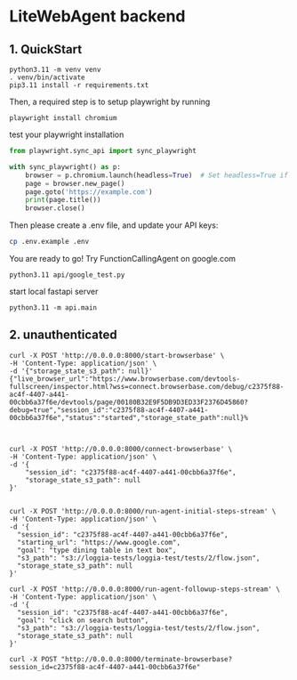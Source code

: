 # LiteWebAgent backend

## 1. QuickStart
```
python3.11 -m venv venv
. venv/bin/activate
pip3.11 install -r requirements.txt
```
Then, a required step is to setup playwright by running
```
playwright install chromium
```
test your playwright installation
```python
from playwright.sync_api import sync_playwright

with sync_playwright() as p:
    browser = p.chromium.launch(headless=True)  # Set headless=True if you prefer no UI
    page = browser.new_page()
    page.goto('https://example.com')
    print(page.title())
    browser.close()

```

Then please create a .env file, and update your API keys:

```bash
cp .env.example .env
```

You are ready to go! Try FunctionCallingAgent on google.com
```
python3.11 api/google_test.py
```

start local fastapi server

```
python3.11 -m api.main
```

## 2. unauthenticated
```
curl -X POST 'http://0.0.0.0:8000/start-browserbase' \
-H 'Content-Type: application/json' \
-d '{"storage_state_s3_path": null}'
{"live_browser_url":"https://www.browserbase.com/devtools-fullscreen/inspector.html?wss=connect.browserbase.com/debug/c2375f88-ac4f-4407-a441-00cbb6a37f6e/devtools/page/00180B32E9F5DB9D3ED33F2376D45860?debug=true","session_id":"c2375f88-ac4f-4407-a441-00cbb6a37f6e","status":"started","storage_state_path":null}%   



curl -X POST 'http://0.0.0.0:8000/connect-browserbase' \
-H 'Content-Type: application/json' \
-d '{
    "session_id": "c2375f88-ac4f-4407-a441-00cbb6a37f6e",
    "storage_state_s3_path": null
}'


curl -X POST 'http://0.0.0.0:8000/run-agent-initial-steps-stream' \
-H 'Content-Type: application/json' \
-d '{
  "session_id": "c2375f88-ac4f-4407-a441-00cbb6a37f6e",
  "starting_url": "https://www.google.com",
  "goal": "type dining table in text box",
  "s3_path": "s3://loggia-tests/loggia-test/tests/2/flow.json",
  "storage_state_s3_path": null
}'

curl -X POST 'http://0.0.0.0:8000/run-agent-followup-steps-stream' \
-H 'Content-Type: application/json' \
-d '{
  "session_id": "c2375f88-ac4f-4407-a441-00cbb6a37f6e",
  "goal": "click on search button",
  "s3_path": "s3://loggia-tests/loggia-test/tests/2/flow.json",
  "storage_state_s3_path": null
}'

curl -X POST "http://0.0.0.0:8000/terminate-browserbase?session_id=c2375f88-ac4f-4407-a441-00cbb6a37f6e"
```